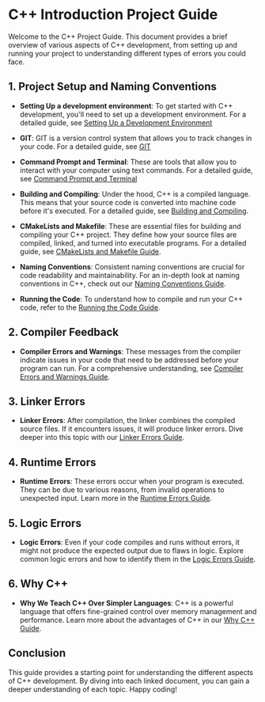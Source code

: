 
# C++  Introduction Project Guide

Welcome to the C++ Project Guide. This document provides a brief overview of various aspects of C++ development, from setting up and running your project to understanding different types of errors you could face.

## 1. Project Setup and Naming Conventions
- **Setting Up a development environment**: To get started with C++ development, you'll need to set up a development environment. For a detailed guide, see [Setting Up a Development Environment](./SETUP.md)
- **GIT**: GIT is a version control system that allows you to track changes in your code. For a detailed guide, see [GIT](./GIT.md)
- **Command Prompt and Terminal**: These are tools that allow you to interact with your computer using text commands. For a detailed guide, see [Command Prompt and Terminal](./WHATCMP%26TERMINAL.md)
- **Building and Compiling**: Under the hood, C++ is a compiled language. This means that your source code is converted into machine code before it's executed. For a detailed guide, see [Building and Compiling](./BUILDINGAC++PROGRAM.md).

- **CMakeLists and Makefile**: These are essential files for building and compiling your C++ project. They define how your source files are compiled, linked, and turned into executable programs. For a detailed guide, see [CMakeLists and Makefile Guide](./1.HelloWorld/C++INTRO.md).
  
- **Naming Conventions**: Consistent naming conventions are crucial for code readability and maintainability. For an in-depth look at naming conventions in C++, check out our [Naming Conventions Guide](./1.HelloWorld/C++INTRO.md?plain=1#L90).

- **Running the Code**: To understand how to compile and run your C++ code, refer to the [Running the Code Guide](./1.HelloWorld/HOWTO.md).


## 2. Compiler Feedback

- **Compiler Errors and Warnings**: These messages from the compiler indicate issues in your code that need to be addressed before your program can run. For a comprehensive understanding, see [Compiler Errors and Warnings Guide](./2.CompilerErrorWarnings/COMPILER_ERRORS_WARNING.md).

## 3. Linker Errors

- **Linker Errors**: After compilation, the linker combines the compiled source files. If it encounters issues, it will produce linker errors. Dive deeper into this topic with our [Linker Errors Guide](./3.LinkerError/LINKER_ERRORS.md).

## 4. Runtime Errors

- **Runtime Errors**: These errors occur when your program is executed. They can be due to various reasons, from invalid operations to unexpected input. Learn more in the [Runtime Errors Guide](./4.RuntimeError/RUNTIME_ERRORS.md).

## 5. Logic Errors

- **Logic Errors**: Even if your code compiles and runs without errors, it might not produce the expected output due to flaws in logic. Explore common logic errors and how to identify them in the [Logic Errors Guide](./5.LogicError/LOGIC_ERRORS.md).

## 6. Why C++
- **Why We Teach C++ Over Simpler Languages**: C++ is a powerful language that offers fine-grained control over memory management and performance. Learn more about the advantages of C++ in our [Why C++ Guide](./6.WhyC%2B%2B/WHYC%2B%2B.md).

## Conclusion

This guide provides a starting point for understanding the different aspects of C++ development. By diving into each linked document, you can gain a deeper understanding of each topic. Happy coding!

